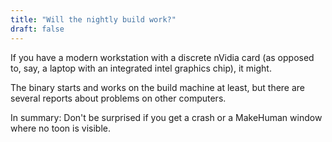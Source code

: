 ```yaml
---
title: "Will the nightly build work?"
draft: false
---
```


If you have a modern workstation with a discrete nVidia card (as opposed to, say, a laptop with an integrated intel graphics chip), it might. 

The binary starts and works on the build machine at least, but there are several reports about problems on other computers. 

In summary: Don't be surprised if you get a crash or a MakeHuman window where no toon is visible.